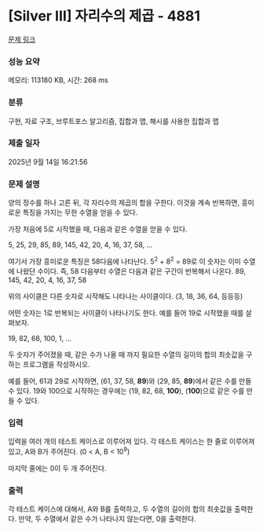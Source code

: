 # [Silver III] 자리수의 제곱 - 4881 

[문제 링크](https://www.acmicpc.net/problem/4881) 

### 성능 요약

메모리: 113180 KB, 시간: 268 ms

### 분류

구현, 자료 구조, 브루트포스 알고리즘, 집합과 맵, 해시를 사용한 집합과 맵

### 제출 일자

2025년 9월 14일 16:21:56

### 문제 설명

<p>양의 정수를 하나 고른 뒤, 각 자리수의 제곱의 합을 구한다. 이것을 계속 반복하면, 흥미로운 특징을 가지는 무한 수열을 얻을 수 있다.</p>

<p>가장 처음에 5로 시작했을 때, 다음과 같은 수열을 얻을 수 있다.</p>

<p>5, 25, 29, 85, 89, 145, 42, 20, 4, 16, 37, 58, ...</p>

<p>여기서 가장 흥미로운 특징은 58다음에 나타난다. 5<sup>2</sup> + 8<sup>2</sup> = 89로 이 숫자는 이미 수열에 나왔단 수이다. 즉, 58 다음부터 수열은 다음과 같은 구간이 반복해서 나온다. 89, 145, 42, 20, 4, 16, 37, 58</p>

<p>위의 사이클은 다른 숫자로 시작해도 나타나는 사이클이다. (3, 18, 36, 64, 등등등)</p>

<p>어떤 숫자는 1로 반복되는 사이클이 나타나기도 한다. 예를 들어 19로 시작했을 때를 살펴보자.</p>

<p>19, 82, 68, 100, 1, ...</p>

<p>두 숫자가 주어졌을 때, 같은 수가 나올 때 까지 필요한 수열의 길이의 합의 최솟값을 구하는 프로그램을 작성하시오.</p>

<p>예를 들어, 61과 29로 시작하면, (61, 37, 58, <strong>89</strong>)와 (29, 85, <strong>89</strong>)에서 같은 수를 만들 수 있다. 19와 100으로 시작하는 경우에는 (19, 82, 68, <strong>100</strong>), (<strong>100</strong>)으로 같은 수를 만들 수 있다.</p>

### 입력 

 <p>입력을 여러 개의 테스트 케이스로 이루어져 있다. 각 테스트 케이스는 한 줄로 이루어져 있고, A와 B가 주어진다. (0 < A, B < 10<sup>9</sup>)</p>

<p>마지막 줄에는 0이 두 개 주어진다.</p>

### 출력 

 <p>각 테스트 케이스에 대해서, A와 B를 출력하고, 두 수열의 길이의 합의 최솟값을 출력한다. 만약, 두 수열에서 같은 수가 나타나지 않는다면, 0을 출력한다.</p>

